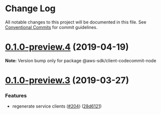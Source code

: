 # Change Log

All notable changes to this project will be documented in this file.
See [Conventional Commits](https://conventionalcommits.org) for commit guidelines.

# [0.1.0-preview.4](https://github.com/aws/aws-sdk-js-v3/compare/@aws-sdk/client-codecommit-node@0.1.0-preview.3...@aws-sdk/client-codecommit-node@0.1.0-preview.4) (2019-04-19)

**Note:** Version bump only for package @aws-sdk/client-codecommit-node





# [0.1.0-preview.3](https://github.com/aws/aws-sdk-js-v3/compare/@aws-sdk/client-codecommit-node@0.1.0-preview.2...@aws-sdk/client-codecommit-node@0.1.0-preview.3) (2019-03-27)


### Features

* regenerate service clients ([#204](https://github.com/aws/aws-sdk-js-v3/issues/204)) ([28d6121](https://github.com/aws/aws-sdk-js-v3/commit/28d6121))
